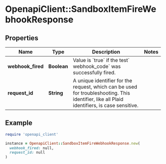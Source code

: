 # OpenapiClient::SandboxItemFireWebhookResponse

## Properties

| Name | Type | Description | Notes |
| ---- | ---- | ----------- | ----- |
| **webhook_fired** | **Boolean** | Value is &#x60;true&#x60;  if the test&#x60; webhook_code&#x60;  was successfully fired. |  |
| **request_id** | **String** | A unique identifier for the request, which can be used for troubleshooting. This identifier, like all Plaid identifiers, is case sensitive. |  |

## Example

```ruby
require 'openapi_client'

instance = OpenapiClient::SandboxItemFireWebhookResponse.new(
  webhook_fired: null,
  request_id: null
)
```

